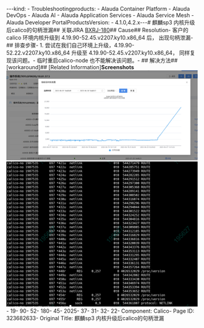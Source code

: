 ---kind:   - Troubleshootingproducts:    - Alauda Container Platform   - Alauda DevOps   - Alauda AI   - Alauda Application Services   - Alauda Service Mesh   - Alauda Developer PortalProductsVersion:   - 4.1.0,4.2.x---<!-- A type of document that involves encountering a fault, diag...it, performing root cause analysis, and providing solutions. --># 麒麟sp3 内核升级后calico的句柄泄漏## 关联JIRA [BXRJ-180](https://jira.alauda.cn/browse/BXRJ-180)## Cause## Resolution- 客户的calico 环境内核升级到 4.19.90-52.45.v2207.ky10.x86\_64 后， 出现句柄泄漏- ## 排查步骤- 1. 尝试在我们自己环境上升级，4.19.90-52.22.v2207.ky10.x86\_64 升级至 4.19.90-52.45.v2207.ky10.x86\_64， 同样复现该问题。- 临时重启calico-node 也不能解决该问题。- ## 解决方法## [workaround]## [Related Information]**Screenshots**![](assets/qi-lin-sp3-nei-he-sheng-ji-hou-calicode-ju-bing-xie-lou/image-2025-7-30_13-31-37.png)![](assets/qi-lin-sp3-nei-he-sheng-ji-hou-calicode-ju-bing-xie-lou/image-2025-7-30_13-32-37.png)- 19- 90- 52- 180- 45- 2025- 37- 31- 32- 22- Component: Calico- Page ID: 323682633- Original Title: 麒麟sp3 内核升级后calico的句柄泄漏
